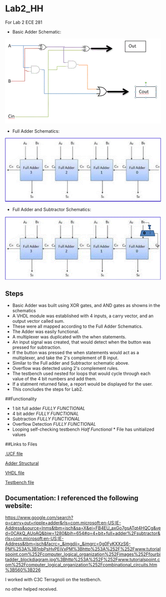 Lab2_HH
=======

For Lab 2 ECE 281

* Basic Adder Schematic: 
 
![Hello](https://github.com/vipersfly23/Lab2/blob/master/Basic_Add_Schematic.GIF?raw=true "Basic Adder Schematics")

* Full Adder Schematics: 

![alt text](https://github.com/vipersfly23/Lab2/blob/master/Full_adder_Picture.GIF?raw=true "Full Adder Schematics")

* Full Adder and Subtractor Schematics: 

![alt text](https://github.com/vipersfly23/Lab2/blob/master/Adder_subtractor.GIF?raw=true "Full Adder/Subtractor Schematics")

## Steps
* Basic Adder was built using XOR gates, and AND gates as showns in the schematics
* A VHDL module was established with 4 inputs, a carry vector, and an output vector called sum.
* These were all mapped according to the Full Adder Schematics.
* The Adder was easily functional.
* A multiplexer was duplicated with the when statements.
* An input signal was created, that would detect when the button was pressed for subtraction.
* If the button was pressed the when statements would act as a multiplexer, and take the 2's complement of B input.
* Similar to the Full adder and Subtractor schematic above.
* Overflow was detected using 2's complement rules.
* The testbench used nested for loops that would cycle through each value of the 4 bit numbers and add them.
* If a statment returned false, a report would be displayed for the user.
* This concludes the steps for Lab2.


##Functionality
* 1 bit full adder *FULLY FUNCTIONAL*
* 4 bit adder *FULLY FUNCTIONAL*
* Subtraction *FULLY FUNCTIONAL*
* Overflow Detection *FULLY FUNCTIONAL*
* Looping self-checking testbench *Half Functional*
      * File has unitialized values
  
##Links to Files

[.UCF file](https://github.com/vipersfly23/Lab2/blob/master/four_bit_adder.ucf)

[Adder Structural](https://github.com/vipersfly23/Lab2/blob/master/Her_full_adder.vhd)

[VHDL file](https://github.com/vipersfly23/Lab2/blob/master/Lab2Her.vhd)

[Testbench file](https://github.com/vipersfly23/Lab2/blob/master/Her_Testbench.vhd)




## Documentation: I referenced the following website: 

https://www.google.com/search?q=carry+out+ripple+adder&rls=com.microsoft:en-US:IE-Address&source=lnms&tbm=isch&sa=X&ei=FB4EU_axGo7gsATqt4HQCg&ved=0CAkQ_AUoAQ&biw=1280&bih=654#q=4+bit+full+adder%2Fsubtractor&rls=com.microsoft:en-US:IE-Address&tbm=isch&facrc=_&imgdii=_&imgrc=0g0FyKXXzS6-PM%253A%3B1nbPsHvPEjVxPM%3Bhttp%253A%252F%252Fwww.tutorialspoint.com%252Fcomputer_logical_organization%252Fimages%252Ffourbitadder_blockdiagram.jpg%3Bhttp%253A%252F%252Fwww.tutorialspoint.com%252Fcomputer_logical_organization%252Fcombinational_circuits.htm%3B560%3B226

I worked with C3C Terragnoli on the testbench.

no other helped received.




